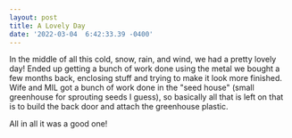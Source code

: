 ```yaml
--- 
layout: post 
title: A Lovely Day 
date: '2022-03-04  6:42:33.39 -0400' 
--- 
```

In the middle of all this cold, snow, rain, and wind, we had a pretty lovely day! Ended up getting a bunch of work done using 
the metal we bought a few months back, enclosing stuff and trying to make it look more finished. Wife and MIL got a bunch of 
work done in the "seed house" (small greenhouse for sprouting seeds I guess), so basically all that is left on that is to build 
the back door and attach the greenhouse plastic.

All in all it was a good one!
